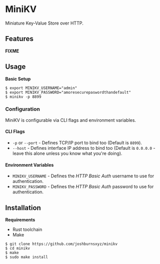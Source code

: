 # MiniKV

Miniature Key-Value Store over HTTP.

## Features

__FIXME__

## Usage

**Basic Setup**

``` shell
$ export MINIKV_USERNAME="admin"
$ export MINIKV_PASSWORD="amoresecurepaswordthandefault"
$ minikv -p 8899
```

### Configuration

MiniKV is configurable via CLI flags and environment variables.

#### CLI Flags

- `-p` or `--port` - Defines TCP/IP port to bind too (Default is `8899`).
- `--host` - Defines interface IP address to bind too (Default is `0.0.0.0` - leave this alone unless you know what you're doing).

#### Environment Variables

- `MINIKV_USERNAME` - Defines the *HTTP Basic Auth* username to use for authentication.
- `MINIKV_PASSWORD` - Defines the *HTTP Basic Auth* password to use for authentication.

## Installation

**Requirements**

- Rust toolchain
- Make

``` shell
$ git clone https://github.com/joshburnsxyz/minikv
$ cd minikv
$ make
$ sudo make install
```
